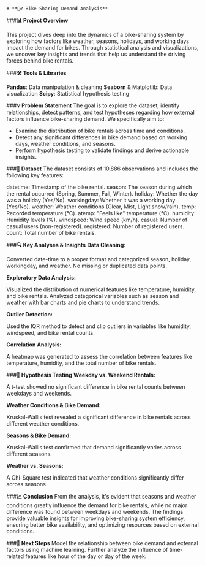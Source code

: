                                                                                             # **🚴‍♂️ Bike Sharing Demand Analysis**


###**📊 Project Overview**

This project dives deep into the dynamics of a bike-sharing system by exploring how factors like weather, seasons, holidays, and working days impact the demand for bikes. Through statistical analysis and visualizations, we uncover key insights and trends that help us understand the driving forces behind bike rentals.

###**🛠️ Tools & Libraries**

**Pandas**: Data manipulation & cleaning
**Seaborn** & Matplotlib: Data visualization
**Scipy**: Statistical hypothesis testing

###**💡 Problem Statement**
The goal is to explore the dataset, identify relationships, detect patterns, and test hypotheses regarding how external factors influence bike-sharing demand. We specifically aim to:

- Examine the distribution of bike rentals across time and conditions.
- Detect any significant differences in bike demand based on working days, weather conditions, and seasons.
- Perform hypothesis testing to validate findings and derive actionable insights.
  
###**📂 Dataset**
The dataset consists of 10,886 observations and includes the following key features:

datetime: Timestamp of the bike rental.
season: The season during which the rental occurred (Spring, Summer, Fall, Winter).
holiday: Whether the day was a holiday (Yes/No).
workingday: Whether it was a working day (Yes/No).
weather: Weather conditions (Clear, Mist, Light snow/rain).
temp: Recorded temperature (°C).
atemp: "Feels like" temperature (°C).
humidity: Humidity levels (%).
windspeed: Wind speed (km/h).
casual: Number of casual users (non-registered).
registered: Number of registered users.
count: Total number of bike rentals.

###**🔍 Key Analyses & Insights**
**Data Cleaning:**

Converted date-time to a proper format and categorized season, holiday, workingday, and weather.
No missing or duplicated data points.

**Exploratory Data Analysis:**

Visualized the distribution of numerical features like temperature, humidity, and bike rentals.
Analyzed categorical variables such as season and weather with bar charts and pie charts to understand trends.

**Outlier Detection:**

Used the IQR method to detect and clip outliers in variables like humidity, windspeed, and bike rental counts.

**Correlation Analysis:**

A heatmap was generated to assess the correlation between features like temperature, humidity, and the total number of bike rentals.

###**🔬 Hypothesis Testing**
**Weekday vs. Weekend Rentals:**

A t-test showed no significant difference in bike rental counts between weekdays and weekends.

**Weather Conditions & Bike Demand:**

Kruskal-Wallis test revealed a significant difference in bike rentals across different weather conditions.

**Seasons & Bike Demand:**

Kruskal-Wallis test confirmed that demand significantly varies across different seasons.

**Weather vs. Seasons:**

A Chi-Square test indicated that weather conditions significantly differ across seasons.

###**📈 Conclusion**
From the analysis, it's evident that seasons and weather conditions greatly influence the demand for bike rentals, while no major difference was found between weekdays and weekends. The findings provide valuable insights for improving bike-sharing system efficiency, ensuring better bike availability, and optimizing resources based on external conditions.

###**🔗 Next Steps**
Model the relationship between bike demand and external factors using machine learning.
Further analyze the influence of time-related features like hour of the day or day of the week.
